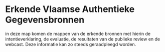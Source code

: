 # Erkende Vlaamse Authentieke Gegevensbronnen

in deze map komen de mappen van de erkende bronnen met hierin de intentieverklaring, de evaluatie, de resultaten van de publieke review en de webcast. Deze informatie kan zo steeds geraadpleegd worden.
